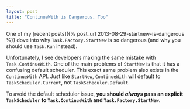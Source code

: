 ```yaml
---
layout: post
title: "ContinueWith is Dangerous, Too"
---
```

One of my [recent posts]({% post_url 2013-08-29-startnew-is-dangerous %}) dove into why `Task.Factory.StartNew` is so dangerous (and why you should use `Task.Run` instead).

Unfortunately, I see developers making the same mistake with `Task.ContinueWith`. One of the main problems of `StartNew` is that it has a confusing default scheduler. This exact same problem also exists in the `ContinueWith` API. Just like `StartNew`, `ContinueWith` will default to `TaskScheduler.Current`, not `TaskScheduler.Default`.

To avoid the default scheduler issue, **you should _always_ pass an explicit `TaskScheduler` to `Task.ContinueWith` and `Task.Factory.StartNew`**.

